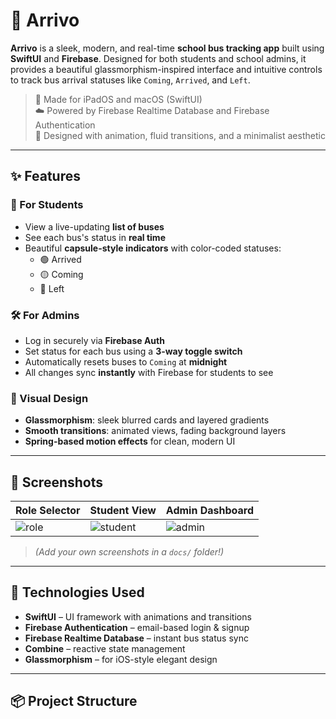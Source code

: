 # 🚌 Arrivo

**Arrivo** is a sleek, modern, and real-time **school bus tracking app** built using **SwiftUI** and **Firebase**. Designed for both students and school admins, it provides a beautiful glassmorphism-inspired interface and intuitive controls to track bus arrival statuses like `Coming`, `Arrived`, and `Left`.

> 📱 Made for iPadOS and macOS (SwiftUI)  
> ☁️ Powered by Firebase Realtime Database and Firebase Authentication  
> 🌈 Designed with animation, fluid transitions, and a minimalist aesthetic

---

## ✨ Features

### 🎒 For Students
- View a live-updating **list of buses**
- See each bus's status in **real time**
- Beautiful **capsule-style indicators** with color-coded statuses:
  - 🟢 Arrived
  - 🟡 Coming
  - 🔴 Left

### 🛠️ For Admins
- Log in securely via **Firebase Auth**
- Set status for each bus using a **3-way toggle switch**
- Automatically resets buses to `Coming` at **midnight**
- All changes sync **instantly** with Firebase for students to see

### 🎨 Visual Design
- **Glassmorphism**: sleek blurred cards and layered gradients
- **Smooth transitions**: animated views, fading background layers
- **Spring-based motion effects** for clean, modern UI

---

## 📸 Screenshots

| Role Selector | Student View | Admin Dashboard |
|---------------|--------------|-----------------|
| ![role](docs/role.png) | ![student](docs/student.png) | ![admin](docs/admin.png) |

> *(Add your own screenshots in a `docs/` folder!)*

---

## 🔧 Technologies Used

- **SwiftUI** – UI framework with animations and transitions
- **Firebase Authentication** – email-based login & signup
- **Firebase Realtime Database** – instant bus status sync
- **Combine** – reactive state management
- **Glassmorphism** – for iOS-style elegant design

---

## 📦 Project Structure

